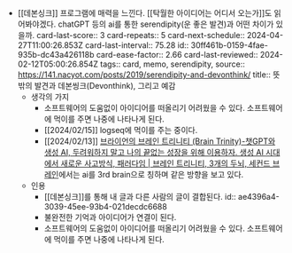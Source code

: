 - [[데본싱크]] 프로그램에 매력을 느낀다. [[탁월한 아이디어는 어디서 오는가]]도 읽어봐야겠다. chatGPT 등의 ai를 통한 serendipity(운 좋은 발견)과 어떤 차이가 있을까. 
  card-last-score:: 3
  card-repeats:: 5
  card-next-schedule:: 2024-04-27T11:00:26.853Z
  card-last-interval:: 75.28
  id:: 30ff461b-0159-4fae-935b-dc43a426118b
  card-ease-factor:: 2.66
  card-last-reviewed:: 2024-02-12T05:00:26.854Z
  tags:: card, memo, serendipity,
  source:: https://141.nacyot.com/posts/2019/serendipity-and-devonthink/
  title:: 뜻밖의 발견과 데본씽크(Devonthink), 그리고 예감
	- 생각의 가지
		- 소프트웨어의 도움없이 아이디어를 떠올리기 어려웠을 수 있다. 소프트웨어에 먹이를 주면 나중에 나타나게 된다.
		- [[2024/02/15]] logseq에 먹이를 주는 중이다.
		- [[2024/02/13]] [브라이언의 브레인 트리니티 (Brain Trinity)-챗GPT와 생성 AI, 두려워하지 말고 나의 끝없는 성장을 위해 이용하자. 생성 AI 시대에서 새로운 사고방식, 패러다임 | 브레인 트리니티, 3개의 두뇌, 세컨드 브레인](https://youtube.com/watch?v=92RPcHSwSWo&si=MqokZlcZ0VTgB77J)에서는 ai를 3rd brain으로 칭하며 같은 방향을 보고 있다.
	- 인용
		- [[데본싱크]]를 통해 내 글과 다른 사람의 글이 결합된다.
		  id:: ae4396a4-3039-45ee-93b4-021decdc6688
		- 불완전한 기억과 아이디어가 연결이 된다.
		- 소프트웨어의 도움없이 아이디어를 떠올리기 어려웠을 수 있다. 소프트웨어에 먹이를 주면 나중에 나타나게 된다.